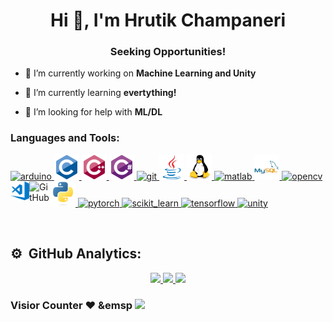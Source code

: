 <h1 align="center">Hi 👋, I'm Hrutik Champaneri</h1>
<h3 align="center">Seeking Opportunities!</h3>

<!--
[<img src="https://www.canva.com/design/DAEdWqeMVnU/GNkysKUHzLq8WJhv1tPIwA/edit" width=100%>](https://hrutik016.github.io/#/)  

https://metrics.lecoq.io/hrutik016?template=classic&languages=1&followup=1&stars=1&pagespeed=1&tweets=1&projects=1&pagespeed.detailed=false&pagespeed.screenshot=false&projects.limit=4&tweets.limit=2&stars.limit=4&config.timezone=Asia%2FCalcutta  
--->

- 🔭 I’m currently working on **Machine Learning and Unity**

- 🌱 I’m currently learning **evertything!**

- 🤝 I’m looking for help with **ML/DL**

<!--
- ⚡ Fun fact ...  -->

<!--
<h3 align="left">Connect with me:</h3>
<p align="left">
<a href="https://twitter.com/hrutik_" target="blank"><img align="center" src="https://cdn.jsdelivr.net/npm/simple-icons@3.0.1/icons/twitter.svg" alt="hrutik_" height="30" width="40" /></a>
<a href="https://instagram.com/hrutik" target="blank"><img align="center" src="https://cdn.jsdelivr.net/npm/simple-icons@3.0.1/icons/instagram.svg" alt="hrutik" height="30" width="40" /></a>
<a href="https://www.hackerrank.com/hrutik716" target="blank"><img align="center" src="https://cdn.jsdelivr.net/npm/simple-icons@3.0.1/icons/hackerrank.svg" alt="hrutik716" height="30" width="40" /></a>
</p>
-->

<h3 align="left">Languages and Tools:</h3>
<p align="left"> <a href="https://www.arduino.cc/" target="_blank"> <img src="https://cdn.worldvectorlogo.com/logos/arduino-1.svg" alt="arduino" width="40" height="40"/> </a> 
<a href="https://www.cprogramming.com/" target="_blank"> <img src="https://raw.githubusercontent.com/devicons/devicon/master/icons/c/c-original.svg" alt="c" width="40" height="40"/> </a> <a href="https://www.w3schools.com/cpp/" target="_blank"> 
<img src="https://raw.githubusercontent.com/devicons/devicon/master/icons/cplusplus/cplusplus-original.svg" alt="cplusplus" width="40" height="40"/> </a> <a href="https://www.w3schools.com/cs/" target="_blank"> 
<img src="https://raw.githubusercontent.com/devicons/devicon/master/icons/csharp/csharp-original.svg" alt="csharp" width="40" height="40"/> </a> <a href="https://git-scm.com/" target="_blank"> 
<img src="https://www.vectorlogo.zone/logos/git-scm/git-scm-icon.svg" alt="git" width="40" height="40"/> </a> <a href="https://www.java.com" target="_blank"> 
<img src="https://raw.githubusercontent.com/devicons/devicon/master/icons/java/java-original.svg" alt="java" width="40" height="40"/> </a> 
 <a href="https://www.linux.org/" target="_blank"> <img src="https://raw.githubusercontent.com/devicons/devicon/master/icons/linux/linux-original.svg" alt="linux" width="40" height="40"/> </a> 
<a href="https://www.mathworks.com/" target="_blank"> <img src="https://raw.githubusercontent.com/simple-icons/simple-icons/master/icons/mathworks.svg" alt="matlab" width="40" height="40"/> </a> 
<a href="https://www.mysql.com/" target="_blank"> <img src="https://raw.githubusercontent.com/devicons/devicon/master/icons/mysql/mysql-original-wordmark.svg" alt="mysql" width="40" height="40"/> </a> 
<a href="https://opencv.org/" target="_blank"> <img src="https://www.vectorlogo.zone/logos/opencv/opencv-icon.svg" alt="opencv" width="40" height="40"/> </a> 
<a href="https://www.python.org" target="_blank"> <img src="https://raw.githubusercontent.com/devicons/devicon/master/icons/python/python-original.svg" alt="python" width="40" height="40"/> </a> 
<a href="https://pytorch.org/" target="_blank"> <img src="https://www.vectorlogo.zone/logos/pytorch/pytorch-icon.svg" alt="pytorch" width="40" height="40"/> </a> 
<a href="https://scikit-learn.org/" target="_blank"> <img src="https://upload.wikimedia.org/wikipedia/commons/0/05/Scikit_learn_logo_small.svg" alt="scikit_learn" width="40" height="40"/> </a> 
<a href="https://www.tensorflow.org" target="_blank"> <img src="https://www.vectorlogo.zone/logos/tensorflow/tensorflow-icon.svg" alt="tensorflow" width="40" height="40"/> </a> <a href="https://unity.com/" target="_blank"> <img src="https://www.vectorlogo.zone/logos/unity3d/unity3d-icon.svg" alt="unity" width="40" height="40"/> </a> 
<img align="left" alt="Visual Studio Code" width="30px" src="https://raw.githubusercontent.com/github/explore/80688e429a7d4ef2fca1e82350fe8e3517d3494d/topics/visual-studio-code/visual-studio-code.png" />
<img align="left" alt="GitHub" width="34px" src="https://jupyter.org/assets/main-logo.svg" />
</p>

<br>

## ⚙️ &nbsp;GitHub Analytics:

<p align="center">
<a href="https://github.com/hrutik016">
  <img height="180em" src="https://github-readme-stats.vercel.app/api?username=hrutik016&show_icons=true&theme=algolia&include_all_commits=true&count_private=true"/>
  <img height="180em" src="https://github-readme-stats.vercel.app/api/top-langs/?username=hrutik016&layout=compact&langs_count=8&theme=algolia"/>
  <img height="180em" src="https://github-readme-streak-stats.herokuapp.com/?user=hrutik016&bg_color=272343"/>
</a>
</p>
 
 ### Visior Counter  ❤️   &emsp <img src="https://profile-counter.glitch.me/hrutik016/count.svg" />
